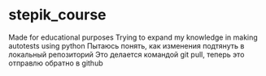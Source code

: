 # stepik_course
Made for educational purposes
Trying to expand my knowledge in making autotests using python 
Пытаюсь понять, как изменения подтянуть в локальный репозиторий
Это делается командой git pull, теперь это отправлю обратно в github
